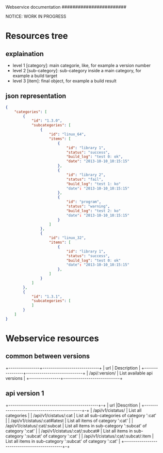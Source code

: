 Webservice documentation
########################

NOTICE: WORK IN PROGRESS

Resources tree
==============

explaination
------------

* level 1 [category]: main categorie, like, for example a version number
* level 2 [sub-category]: sub-category inside a main category, for example a build target
* level 3 [item]: final object, for example a build result

json representation
-------------------

```json
{
    "categories": [
        {
            "id": "1.3.0",
            "subcategories": [
                {
                    "id": "linux_64",
                    "items": [
                        {
                            "id": "library 1",
                            "status": "success",
                            "build_log": "test 0: ok",
                            "date": "2013-10-10_10:15:15"
                        },
                        {
                            "id": "library 2",
                            "status": "fail",
                            "build_log": "test 1: ko"
                            "date": "2013-10-10_10:15:15"
                        },
                        {
                            "id": "program",
                            "status": "warning",
                            "build_log": "test 2: ko"
                            "date": "2013-10-10_10:15:15"
                        }
                    ]
                },
                {
                    "id": "linux_32",
                    "items": [
                        {
                            "id": "library 1",
                            "status": "success",
                            "build_log": "test 0: ok"
                            "date": "2013-10-10_10:15:15"
                        },
                    ]
                }
            ]
        },
        {
            "id": "1.3.1",
            "subcategories": [
            ]
        }
    ]
}
```

Webservice resources
====================

common between versions
-----------------------


+----------------+-----------------------------+
|      url       |         Description         |
+----------------+-----------------------------+
| /api/:version/ | List available api versions |
+----------------+-----------------------------+

api version 1
-------------

+----------------------------------------------+-+
| url                                          |Descrition |
+----------------------------------------------+-+
| /api/v1/cistatus/                            | List all categories |
| /api/v1/cistatus/:cat                        | List all sub-categories of category ':cat' |
| /api/v1/cistatus/:cat#latest                 | List all items of category ':cat' |
| /api/v1/cistatus/:cat/:subcat                | List all items in sub-category ':subcat' of category ':cat' |
| /api/v1/cistatus/:cat/:subcat#          | List all items in sub-category ':subcat' of category ':cat' |
| /api/v1/cistatus/:cat/:subcat/:item          | List all items in sub-category ':subcat' of category ':cat' |
+----------------------------------------------+-+


